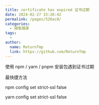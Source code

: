```yaml
---
title: certificate has expired 证书过期
date: 2024-02-27 15:26:42
permalink: /pages/526ac8/
categories:
  - 随笔摘录
tags:
  - 
author: 
  name: ReturnTmp
  link: https://github.com/ReturnTmp
---
```


使用 npm / yarn / pnpm 安装包遇到证书过期

最快捷方法

npm config set strict-ssl false

yarn config set strict-ssl false 

